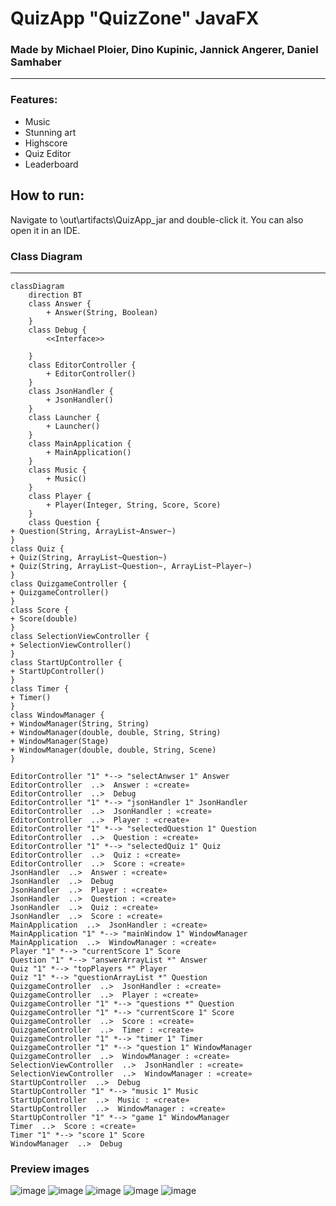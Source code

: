 # QuizApp "QuizZone" JavaFX

### Made by Michael Ploier, Dino Kupinic, Jannick Angerer, Daniel Samhaber

---

### Features:
- Music
- Stunning art
- Highscore
- Quiz Editor
- Leaderboard

How to run:
---
Navigate to \out\artifacts\QuizApp_jar and double-click it.
You can also open it in an IDE.

### Class Diagram

---

```mermaid
classDiagram
    direction BT
    class Answer {
        + Answer(String, Boolean)
    }
    class Debug {
        <<Interface>>

    }
    class EditorController {
        + EditorController()
    }
    class JsonHandler {
        + JsonHandler()
    }
    class Launcher {
        + Launcher()
    }
    class MainApplication {
        + MainApplication()
    }
    class Music {
        + Music()
    }
    class Player {
        + Player(Integer, String, Score, Score)
    }
    class Question {
+ Question(String, ArrayList~Answer~) 
}
class Quiz {
+ Quiz(String, ArrayList~Question~)
+ Quiz(String, ArrayList~Question~, ArrayList~Player~)
}
class QuizgameController {
+ QuizgameController()
}
class Score {
+ Score(double)
}
class SelectionViewController {
+ SelectionViewController()
}
class StartUpController {
+ StartUpController()
}
class Timer {
+ Timer()
}
class WindowManager {
+ WindowManager(String, String)
+ WindowManager(double, double, String, String)
+ WindowManager(Stage)
+ WindowManager(double, double, String, Scene)
}

EditorController "1" *--> "selectAnwser 1" Answer
EditorController  ..>  Answer : «create»
EditorController  ..>  Debug
EditorController "1" *--> "jsonHandler 1" JsonHandler
EditorController  ..>  JsonHandler : «create»
EditorController  ..>  Player : «create»
EditorController "1" *--> "selectedQuestion 1" Question
EditorController  ..>  Question : «create»
EditorController "1" *--> "selectedQuiz 1" Quiz
EditorController  ..>  Quiz : «create»
EditorController  ..>  Score : «create»
JsonHandler  ..>  Answer : «create»
JsonHandler  ..>  Debug
JsonHandler  ..>  Player : «create»
JsonHandler  ..>  Question : «create»
JsonHandler  ..>  Quiz : «create»
JsonHandler  ..>  Score : «create»
MainApplication  ..>  JsonHandler : «create»
MainApplication "1" *--> "mainWindow 1" WindowManager
MainApplication  ..>  WindowManager : «create»
Player "1" *--> "currentScore 1" Score
Question "1" *--> "answerArrayList *" Answer
Quiz "1" *--> "topPlayers *" Player
Quiz "1" *--> "questionArrayList *" Question
QuizgameController  ..>  JsonHandler : «create»
QuizgameController  ..>  Player : «create»
QuizgameController "1" *--> "questions *" Question
QuizgameController "1" *--> "currentScore 1" Score
QuizgameController  ..>  Score : «create»
QuizgameController  ..>  Timer : «create»
QuizgameController "1" *--> "timer 1" Timer
QuizgameController "1" *--> "question 1" WindowManager
QuizgameController  ..>  WindowManager : «create»
SelectionViewController  ..>  JsonHandler : «create»
SelectionViewController  ..>  WindowManager : «create»
StartUpController  ..>  Debug
StartUpController "1" *--> "music 1" Music
StartUpController  ..>  Music : «create»
StartUpController  ..>  WindowManager : «create»
StartUpController "1" *--> "game 1" WindowManager
Timer  ..>  Score : «create»
Timer "1" *--> "score 1" Score
WindowManager  ..>  Debug

```

### Preview images

![image](preview_images/image1.png)
![image](preview_images/image2.png)
![image](preview_images/image3.png)
![image](preview_images/image4.png)
![image](preview_images/image5.png)
